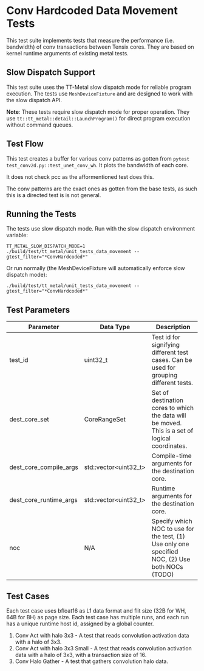 # Conv Hardcoded Data Movement Tests

This test suite implements tests that measure the performance (i.e. bandwidth) of conv transactions between Tensix cores.
They are based on kernel runtime arguments of existing metal tests.

## Slow Dispatch Support
This test suite uses the TT-Metal slow dispatch mode for reliable program execution. The tests use `MeshDeviceFixture` and are designed to work with the slow dispatch API.

**Note**: These tests require slow dispatch mode for proper operation. They use `tt::tt_metal::detail::LaunchProgram()` for direct program execution without command queues.

## Test Flow

This test creates a buffer for various conv patterns as gotten from `pytest test_conv2d.py::test_unet_conv_wh`. It plots the bandwidth of each core.

It does not check pcc as the afformentioned test does this.

The conv patterns are the exact ones as gotten from the base tests, as such this is a directed test is is not general.

## Running the Tests
The tests use slow dispatch mode. Run with the slow dispatch environment variable:
```
TT_METAL_SLOW_DISPATCH_MODE=1 ./build/test/tt_metal/unit_tests_data_movement --gtest_filter="*ConvHardcoded*"
```

Or run normally (the MeshDeviceFixture will automatically enforce slow dispatch mode):
```
./build/test/tt_metal/unit_tests_data_movement --gtest_filter="*ConvHardcoded*"
```

## Test Parameters
| Parameter                 | Data Type             | Description |
| ------------------------- | --------------------- | ----------- |
| test_id                   | uint32_t              | Test id for signifying different test cases. Can be used for grouping different tests. |
| dest_core_set             | CoreRangeSet          | Set of destination cores to which the data will be moved. This is a set of logical coordinates. |
| dest_core_compile_args    | std::vector<uint32_t> | Compile-time arguments for the destination core. |
| dest_core_runtime_args    | std::vector<uint32_t> | Runtime arguments for the destination core. |
| noc                       | N/A                   | Specify which NOC to use for the test, (1) Use only one specified NOC, (2) Use both NOCs (TODO)|

## Test Cases
Each test case uses bfloat16 as L1 data format and flit size (32B for WH, 64B for BH) as page size.
Each test case has multiple runs, and each run has a unique runtime host id, assigned by a global counter.

1. Conv Act with halo 3x3 - A test that reads convolution activation data with a halo of 3x3.
2. Conv Act with halo 3x3 Small - A test that reads convolution activation data with a halo of 3x3, with a transaction size of 16.
3. Conv Halo Gather - A test that gathers convolution halo data.
